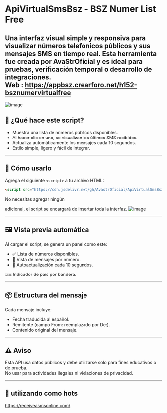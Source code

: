 # ApiVirtualSmsBsz - BSZ Numer List Free 

Una interfaz visual simple y responsiva para visualizar números telefónicos públicos y sus mensajes SMS en tiempo real. Esta herramienta fue creada por **AvaStrOficial** y es ideal para pruebas, verificación temporal o desarrollo de integraciones.
<br>
Web : https://appbsz.crearforo.net/h152-bsznumervirtualfree	
---
![image](https://github.com/user-attachments/assets/e8724c80-a578-4658-b7de-93c5bbbfb6a3)

## 🧩 ¿Qué hace este script?

- Muestra una lista de números públicos disponibles.
- Al hacer clic en uno, se visualizan los últimos SMS recibidos.
- Actualiza automáticamente los mensajes cada 10 segundos.
- Estilo simple, ligero y fácil de integrar.

---

## 🚀 Cómo usarlo

Agrega el siguiente `<script>` a tu archivo HTML:

```html
<script src="https://cdn.jsdelivr.net/gh/AvastrOficial/ApiVirtualSmsBsz/ApiBszv0.js"></script>
```
No necesitas agregar ningún <div> adicional, el script se encargará de insertar toda la interfaz.
![image](https://github.com/user-attachments/assets/cb85a120-7612-4b12-9ab8-1947d9f7a2bb)

---

## 🖼️ Vista previa automática
Al cargar el script, se genera un panel como este:

- ✅ Lista de números disponibles.
- 📨 Vista de mensajes por número.
- 🔁 Autoactualización cada 10 segundos.

`🇲🇽` Indicador de país por bandera.

---

## 📦 Estructura del mensaje
Cada mensaje incluye:
- Fecha traducida al español.
- Remitente (campo From: reemplazado por De:).
- Contenido original del mensaje.

---

## ⚠️ Aviso
Esta API usa datos públicos y debe utilizarse solo para fines educativos o de prueba.
<br> 
No usar para actividades ilegales ni violaciones de privacidad.

---

## 🚀 utilizando como hots 
https://receiveasmsonline.com/
